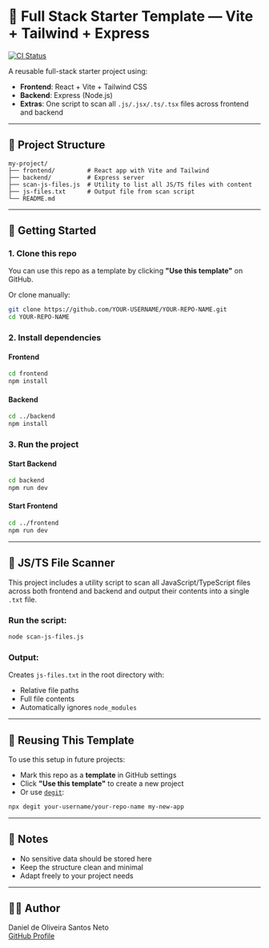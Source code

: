 # 🧱 Full Stack Starter Template — Vite + Tailwind + Express

[![CI Status](https://github.com/DanielnetoDotCom/blank-node-project/actions/workflows/main.yml/badge.svg)](https://github.com/DanielnetoDotCom/blank-node-project/actions)

A reusable full-stack starter project using:

- **Frontend**: React + Vite + Tailwind CSS  
- **Backend**: Express (Node.js)  
- **Extras**: One script to scan all `.js/.jsx/.ts/.tsx` files across frontend and backend

---

## 📁 Project Structure

```
my-project/
├── frontend/         # React app with Vite and Tailwind
├── backend/          # Express server
├── scan-js-files.js  # Utility to list all JS/TS files with content
├── js-files.txt      # Output file from scan script
└── README.md
```

---

## 🚀 Getting Started

### 1. Clone this repo

You can use this repo as a template by clicking **"Use this template"** on GitHub.

Or clone manually:

```bash
git clone https://github.com/YOUR-USERNAME/YOUR-REPO-NAME.git
cd YOUR-REPO-NAME
```

### 2. Install dependencies

#### Frontend

```bash
cd frontend
npm install
```

#### Backend

```bash
cd ../backend
npm install
```

### 3. Run the project

#### Start Backend

```bash
cd backend
npm run dev
```

#### Start Frontend

```bash
cd ../frontend
npm run dev
```

---

## 🧪 JS/TS File Scanner

This project includes a utility script to scan all JavaScript/TypeScript files across both frontend and backend and output their contents into a single `.txt` file.

### Run the script:

```bash
node scan-js-files.js
```

### Output:

Creates `js-files.txt` in the root directory with:

- Relative file paths
- Full file contents
- Automatically ignores `node_modules`

---

## 🔄 Reusing This Template

To use this setup in future projects:

- Mark this repo as a **template** in GitHub settings
- Click **"Use this template"** to create a new project
- Or use [`degit`](https://github.com/Rich-Harris/degit):

```bash
npx degit your-username/your-repo-name my-new-app
```

---

## 📌 Notes

- No sensitive data should be stored here
- Keep the structure clean and minimal
- Adapt freely to your project needs

---

## 🧑‍💻 Author

Daniel de Oliveira Santos Neto  
[GitHub Profile](https://github.com/DanielnetoDotCom)
